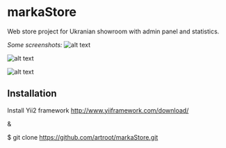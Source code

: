 markaStore
==========
Web store project for Ukranian showroom with admin panel and statistics.

*Some screenshots:*
![alt text](http://i.piccy.info/i9/5b5f995cc92ad1672e041dbef8581786/1470643495/243010/1058648/2016_08_08_2_.jpg "dashboard")

![alt text](http://i.piccy.info/i9/1afc7f09c3a55aa380df31c44c859665/1470643589/359742/1058648/2016_08_08_3_.jpg "product table")

![alt text](http://i.piccy.info/i9/3a28bd50a07652b67d816d3e0f72ae1e/1470643706/226100/1058648/2016_08_08_4_.jpg "validation form")

## Installation ##

Install Yii2 framework http://www.yiiframework.com/download/ 

&

$ git clone https://github.com/artroot/markaStore.git
